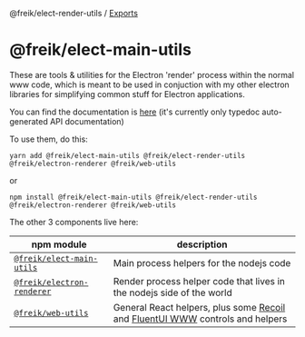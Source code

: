 @freik/elect-render-utils / [Exports](modules.md)

# @freik/elect-main-utils

These are tools & utilities for the Electron 'render' process within the normal
www code, which is meant to be used in conjuction with my other electron
libraries for simplifying common stuff for Electron applications.

You can find the documentation is [here](docs/modules.md) (it's currently only
typedoc auto-generated API documentation)

To use them, do this:

```shell
yarn add @freik/elect-main-utils @freik/elect-render-utils @freik/electron-renderer @freik/web-utils
```

or

```shell
npm install @freik/elect-main-utils @freik/elect-render-utils @freik/electron-renderer @freik/web-utils
```

The other 3 components live here:

| npm module                                                                   | description                                                                                                                                                  |
| ---------------------------------------------------------------------------- | ------------------------------------------------------------------------------------------------------------------------------------------------------------ |
| [`@freik/elect-main-utils`](https://github.com/kevinfrei/elect-main-tools)   | Main process helpers for the nodejs code                                                                                                                     |
| [`@freik/electron-renderer`](https://github.com/kevinfrei/electron-renderer) | Render process helper code that lives in the nodejs side of the world                                                                                        |
| [`@freik/web-utils`](https://github.com/kevinfrei/web-utils)                 | General React helpers, plus some [Recoil](recoiljs.org) and [FluentUI WWW](https://developer.microsoft.com/en-us/fluentui#/get-started) controls and helpers |
